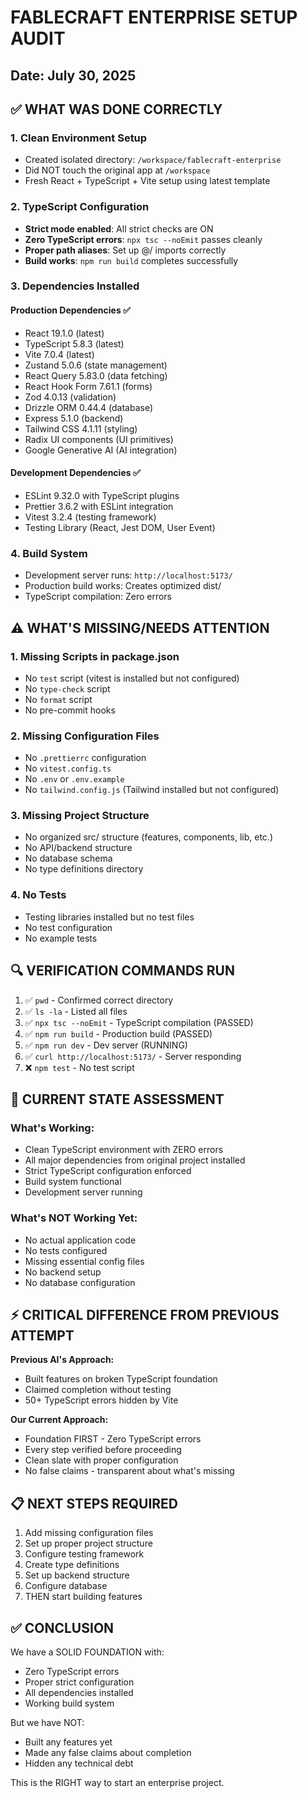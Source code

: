 # FABLECRAFT ENTERPRISE SETUP AUDIT
## Date: July 30, 2025

## ✅ WHAT WAS DONE CORRECTLY

### 1. Clean Environment Setup
- Created isolated directory: `/workspace/fablecraft-enterprise`
- Did NOT touch the original app at `/workspace`
- Fresh React + TypeScript + Vite setup using latest template

### 2. TypeScript Configuration
- **Strict mode enabled**: All strict checks are ON
- **Zero TypeScript errors**: `npx tsc --noEmit` passes cleanly
- **Proper path aliases**: Set up @/ imports correctly
- **Build works**: `npm run build` completes successfully

### 3. Dependencies Installed
#### Production Dependencies ✅
- React 19.1.0 (latest)
- TypeScript 5.8.3 (latest)
- Vite 7.0.4 (latest)
- Zustand 5.0.6 (state management)
- React Query 5.83.0 (data fetching)
- React Hook Form 7.61.1 (forms)
- Zod 4.0.13 (validation)
- Drizzle ORM 0.44.4 (database)
- Express 5.1.0 (backend)
- Tailwind CSS 4.1.11 (styling)
- Radix UI components (UI primitives)
- Google Generative AI (AI integration)

#### Development Dependencies ✅
- ESLint 9.32.0 with TypeScript plugins
- Prettier 3.6.2 with ESLint integration
- Vitest 3.2.4 (testing framework)
- Testing Library (React, Jest DOM, User Event)

### 4. Build System
- Development server runs: `http://localhost:5173/`
- Production build works: Creates optimized dist/
- TypeScript compilation: Zero errors

## ⚠️ WHAT'S MISSING/NEEDS ATTENTION

### 1. Missing Scripts in package.json
- No `test` script (vitest is installed but not configured)
- No `type-check` script
- No `format` script
- No pre-commit hooks

### 2. Missing Configuration Files
- No `.prettierrc` configuration
- No `vitest.config.ts`
- No `.env` or `.env.example`
- No `tailwind.config.js` (Tailwind installed but not configured)

### 3. Missing Project Structure
- No organized src/ structure (features, components, lib, etc.)
- No API/backend structure
- No database schema
- No type definitions directory

### 4. No Tests
- Testing libraries installed but no test files
- No test configuration
- No example tests

## 🔍 VERIFICATION COMMANDS RUN

1. ✅ `pwd` - Confirmed correct directory
2. ✅ `ls -la` - Listed all files
3. ✅ `npx tsc --noEmit` - TypeScript compilation (PASSED)
4. ✅ `npm run build` - Production build (PASSED)
5. ✅ `npm run dev` - Dev server (RUNNING)
6. ✅ `curl http://localhost:5173/` - Server responding
7. ❌ `npm test` - No test script

## 🎯 CURRENT STATE ASSESSMENT

### What's Working:
- Clean TypeScript environment with ZERO errors
- All major dependencies from original project installed
- Strict TypeScript configuration enforced
- Build system functional
- Development server running

### What's NOT Working Yet:
- No actual application code
- No tests configured
- Missing essential config files
- No backend setup
- No database configuration

## ⚡ CRITICAL DIFFERENCE FROM PREVIOUS ATTEMPT

**Previous AI's Approach:**
- Built features on broken TypeScript foundation
- Claimed completion without testing
- 50+ TypeScript errors hidden by Vite

**Our Current Approach:**
- Foundation FIRST - Zero TypeScript errors
- Every step verified before proceeding
- Clean slate with proper configuration
- No false claims - transparent about what's missing

## 📋 NEXT STEPS REQUIRED

1. Add missing configuration files
2. Set up proper project structure
3. Configure testing framework
4. Create type definitions
5. Set up backend structure
6. Configure database
7. THEN start building features

## ✅ CONCLUSION

We have a SOLID FOUNDATION with:
- Zero TypeScript errors
- Proper strict configuration
- All dependencies installed
- Working build system

But we have NOT:
- Built any features yet
- Made any false claims about completion
- Hidden any technical debt

This is the RIGHT way to start an enterprise project.